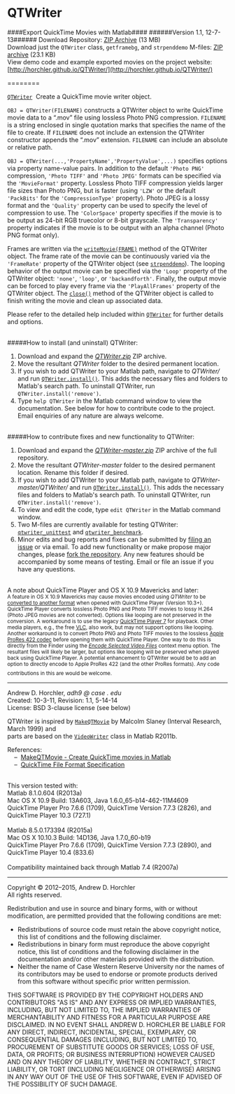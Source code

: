 QTWriter
========
####Export QuickTime Movies with Matlab####
######Version 1.1, 12-7-13######
Download Repository: [ZIP Archive](https://github.com/horchler/QTWriter/archive/master.zip) (13 MB)  
Download just the ```QTWriter``` class, ```getframebg```, and ```strpenddemo``` M-files: [ZIP archive](https://github.com/horchler/QTWriter/raw/master/QTWriter.zip) (23.1 KB)  
View demo code and example exported movies on the project website: [http://horchler.github.io/QTWriter/](http://horchler.github.io/QTWriter/)  

========

[```QTWriter```](https://github.com/horchler/QTWriter/blob/master/QTWriter/QTWriter.m) &nbsp;Create a QuickTime movie writer object.  

```OBJ = QTWriter(FILENAME)``` constructs a QTWriter object to write QuickTime movie data to a &ldquo;.mov&rdquo; file using lossless Photo PNG compression. ```FILENAME``` is a string enclosed in single quotation marks that specifies the name of the file to create. If ```FILENAME``` does not include an extension the QTWriter constructor appends the &ldquo;.mov&rdquo; extension. ```FILENAME``` can include an absolute or relative path.

```OBJ = QTWriter(...,'PropertyName','PropertyValue',...)``` specifies options via property name-value pairs. In addition to the default ```'Photo PNG'``` compression, ```'Photo TIFF'``` and ```'Photo JPEG'``` formats can be specified via the ```'MovieFormat'``` property. Lossless Photo TIFF compression yields larger file sizes than Photo PNG, but is faster (using ```'LZW'``` or the default ```'PackBits'``` for the ```'CompressionType'``` property). Photo JPEG is a lossy format and the ```'Quality'``` property can be used to specify the level of compression to use. The ```'ColorSpace'``` property specifies if the movie is to be output as 24-bit RGB truecolor or 8-bit grayscale. The ```'Transparency'``` property indicates if the movie is to be output with an alpha channel (Photo PNG format only).

Frames are written via the [```writeMovie(FRAME)```](https://github.com/horchler/QTWriter/blob/master/QTWriter/QTWriter.m#L409-479) method of the QTWriter object. The frame rate of the movie can be continuously varied via the ```'FrameRate'``` property of the QTWriter object (see [```strpenddemo```](https://github.com/horchler/QTWriter/blob/master/strpenddemo.m)). The looping behavior of the output movie can be specified via the ```'Loop'``` property of the QTWriter object: ```'none'```, ```'loop'```, or ```'backandforth'```. Finally, the output movie can be forced to play every frame via the ```'PlayAllFrames'``` property of the QTWriter object. The [```close()```](https://github.com/horchler/QTWriter/blob/master/QTWriter/QTWriter.m#L343-394) method of the QTWriter object is called to finish writing the movie and clean up associated data.

Please refer to the detailed help included within [```QTWriter```](https://github.com/horchler/QTWriter/blob/master/QTWriter/QTWriter.m#L2-149) for further details and options.  
&nbsp;  

#####How to install (and uninstall) QTWriter:  
 1. Download and expand the *[QTWriter.zip](https://github.com/horchler/QTWriter/raw/master/QTWriter.zip)* ZIP archive.  
 2. Move the resultant *QTWriter* folder to the desired permanent location.  
 3. If you wish to add QTWriter to your Matlab path, navigate to *QTWriter/* and run [```QTWriter.install()```](https://github.com/horchler/QTWriter/blob/master/QTWriter/QTWriter.m#L646-686). This adds the necessary files and folders to Matlab's search path. To uninstall QTWriter, run ```QTWriter.install('remove')```.  
 4. Type ```help QTWriter``` in the Matlab command window to view the documentation. See below for how to contribute code to the project. Email enquiries of any nature are always welcome.  
&nbsp; 

#####How to contribute fixes and new functionality to QTWriter:  
 1. Download and expand the *[QTWriter-master.zip](https://github.com/horchler/QTWriter/archive/master.zip)* ZIP archive of the full repository.  
 2. Move the resultant *QTWriter-master* folder to the desired permanent location. Rename this folder if desired. 
 3. If you wish to add QTWriter to your Matlab path, navigate to *QTWriter-master/QTWriter/* and run [```QTWriter.install()```](https://github.com/horchler/QTWriter/blob/master/QTWriter/QTWriter.m#L646-686). This adds the necessary files and folders to Matlab's search path. To uninstall QTWriter, run ```QTWriter.install('remove')```.  
 4. To view and edit the code, type ```edit QTWriter``` in the Matlab command window.
 5. Two M-files are currently available for testing QTWriter: [```qtwriter_unittest```](https://github.com/horchler/QTWriter/blob/master/qtwriter_unittest.m) and [```qtwriter_benchmark```](https://github.com/horchler/QTWriter/blob/master/qtwriter_benchmark.m).
 6. Minor edits and bug reports and fixes can be submitted by [filing an issue](https://github.com/horchler/QTWriter/issues) or via email. To add new functionality or make propose major changes, please [fork the repository](https://help.github.com/articles/fork-a-repo). Any new features should be accompanied by some means of testing. Email or file an issue if you have any questions.  
&nbsp;   

A note about QuickTime Player and OS X 10.9 Mavericks and later:  
<sub>A feature in OS X 10.9 Mavericks may cause movies encoded using *QTWriter* to be [converted to another format](http://support.apple.com/kb/HT6055) when opened with QuickTime Player (Version 10.3+). QuickTime Player converts lossless Photo PNG and Photo TIFF movies to lossy H.264 (Photo JPEG movies are not converted). Options like looping are not preserved in the conversion. A workaround is to use the legacy [QuickTime Player 7](http://support.apple.com/kb/dl923) for playback. Other media players, e.g., the free [VLC](http://www.videolan.org/vlc/), also work, but may not support options like looping. Another workaround is to convert Photo PNG and Photo TIFF movies to the lossless [Apple ProRes 422 codec](http://en.wikipedia.org/wiki/ProRes#ProRes_422) before opening them with QuickTime Player. One way to do this is directly from the Finder using the [*Encode Selected Video Files*](https://discussions.apple.com/thread/4836838) context menu option. The resultant files will likely be larger, but options like looping will be preserved when played back using QuickTime Player. A potential enhancement to QTWriter would be to add an option to directly encode to Apple ProRes 422 (and the other ProRes formats). Any code contributions in this are would be welcome.  </sub>
&nbsp; 

--------
  
Andrew D. Horchler, *adh9 @ case . edu*  
Created: 10-3-11, Revision: 1.1, 5-14-14  
License: BSD 3-clause license (see below)

QTWriter is inspired by [```MakeQTMovie```](https://engineering.purdue.edu/%7Emalcolm/interval/1999-066/MakeQTMovie.m) by Malcolm Slaney (Interval Research, March 1999) and  
parts are based on the [```VideoWriter```](http://www.mathworks.com/help/techdoc/ref/videowriterclass.html) class in Matlab R2011b.
    
References:  
&nbsp;&nbsp;&nbsp;&nbsp;&ndash;&nbsp;&nbsp;[MakeQTMovie - Create QuickTime movies in Matlab](https://engineering.purdue.edu/~malcolm/interval/1999-066/)  
&nbsp;&nbsp;&nbsp;&nbsp;&ndash;&nbsp;&nbsp;[QuickTime File Format Specification](https://developer.apple.com/library/mac/documentation/QuickTime/QTFF/QTFFPreface/qtffPreface.html)  
&nbsp;  

This version tested with:
&nbsp;  
Matlab 8.1.0.604 (R2013a)  
Mac OS X 10.9 Build: 13A603, Java 1.6.0_65-b14-462-11M4609  
QuickTime Player Pro 7.6.6 (1709), QuickTime Version 7.7.3 (2826), and QuickTime Player 10.3 (727.1)  
&nbsp;  
Matlab 8.5.0.173394 (R2015a)  
Mac OS X 10.10.3 Build: 14D136, Java 1.7.0_60-b19  
QuickTime Player Pro 7.6.6 (1709), QuickTime Version 7.7.3 (2890), and QuickTime Player 10.4 (833.6)  
&nbsp;  
Compatibility maintained back through Matlab 7.4 (R2007a)

--------

Copyright &copy; 2012&ndash;2015, Andrew D. Horchler  
All rights reserved.  

Redistribution and use in source and binary forms, with or without modification, are permitted provided that the following conditions are met:
 * Redistributions of source code must retain the above copyright notice, this list of conditions and the following disclaimer.
 * Redistributions in binary form must reproduce the above copyright notice, this list of conditions and the following disclaimer in the documentation and/or other materials provided with the distribution.
 * Neither the name of Case Western Reserve University nor the names of its contributors may be used to endorse or promote products derived from this software without specific prior written permission.

THIS SOFTWARE IS PROVIDED BY THE COPYRIGHT HOLDERS AND CONTRIBUTORS "AS IS" AND ANY EXPRESS OR IMPLIED WARRANTIES, INCLUDING, BUT NOT LIMITED TO, THE IMPLIED WARRANTIES OF MERCHANTABILITY AND FITNESS FOR A PARTICULAR PURPOSE ARE DISCLAIMED. IN NO EVENT SHALL ANDREW D. HORCHLER BE LIABLE FOR ANY DIRECT, INDIRECT, INCIDENTAL, SPECIAL, EXEMPLARY, OR CONSEQUENTIAL DAMAGES (INCLUDING, BUT NOT LIMITED TO, PROCUREMENT OF SUBSTITUTE GOODS OR SERVICES; LOSS OF USE, DATA, OR PROFITS; OR BUSINESS INTERRUPTION) HOWEVER CAUSED AND ON ANY THEORY OF LIABILITY, WHETHER IN CONTRACT, STRICT LIABILITY, OR TORT (INCLUDING NEGLIGENCE OR OTHERWISE) ARISING IN ANY WAY OUT OF THE USE OF THIS SOFTWARE, EVEN IF ADVISED OF THE POSSIBILITY OF SUCH DAMAGE.